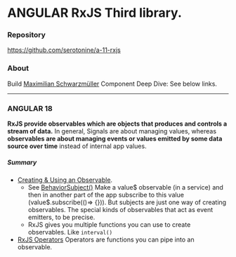 # ANGULAR RxJS Third library.
### Repository
https://github.com/serotonine/a-11-rxjs

### About
Build [Maximilian Schwarzmüller](https://www.udemy.com/user/maximilian-schwarzmuller) Component Deep Dive: See below links.

***

### ANGULAR 18
**RxJS provide observables which are objects that produces and controls a stream of data.**
In general, Signals are about managing values, whereas **observables are about managing events or values emitted by some data source over time** instead of internal app values.

##### Summary
- [Creating & Using an Observable](https://www.udemy.com/course/the-complete-guide-to-angular-2/learn/lecture/44116208).
  - See [BehaviorSubject()](https://github.com/serotonine/a-10-change-detection/commit/b488b045a6ecc5e587d9c8dc293f619be7b3f1e4#diff-1f05e3722b4224021627196e05a6e9577437f8829fe0a946eaa852d98fd6341dR14)
  Make a value$ observable (in a service) and then in another part of the app subscribe to this value (value$.subscribe(()=> {})).
  But subjects are just one way of creating observables.
  The special kinds of observables that act as event emitters, to be precise.
  - RxJS gives you multiple functions you can use to create observables. Like `interval()`
- [RxJS Operators](https://www.udemy.com/course/the-complete-guide-to-angular-2/learn/lecture/44116212)
  Operators are functions you can pipe into an observable.
